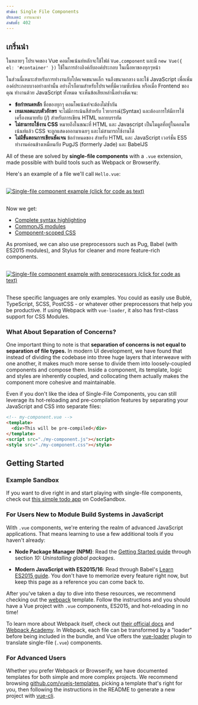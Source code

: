 ```yaml
---
หัวข้อ: Single File Components
ประเภท: การแนะนำ
ลำดับที่: 402
---
```


## เกริ่นนำ

ในหลายๆ โปรเจคของ Vue คอมโพเน้นท์หลักจะใช้ไฟล์ `Vue.component` และมี `new Vue({ el: '#container' })` ใช้ในการอ้างอิงค์กับองค์ประกอบ ในเนื้อหาของทุกๆหน้า

ในส่วนนี้เหมาะสำหรับการทำงานกับโปคเจคขนาดเล็ก จนถึงขนาดกลาง และใช้ JavaScript เพื่อเพิ่มองค์ประกอบบางอย่างเท่านั้น อย่างไรก็ตามสำหรับโปรเจคที่มีความซับซ้อน หรือเมื่อ Frontend ของคุณ ทำงานด้วย JavaScript ทั้งหมด จะเห็นข้อเสียเหล่านี้อย่างชัดเจน:

- **ข้อกำหนดหลัก** ชื่อของทุกๆ คอมโพเน้นท์จะต้องไม่ซ้ำกัน
- **เทมเพลตแบบตัวอักษร** จะไม่มีการเน้นสีสำหรับ ไวยากรณ์(Syntax) และต้องการให้มีการใช้เครื่องหมายทับ (/) สำหรับการเขียน HTML หลายบรรทัด
- **ไม่สามารถใช้งาน CSS** หมายถึงในขณะที่ HTML และ Javascript เป็นโมดูลที่อยู่ในคอมโพเน้นท์แล้ว CSS จะถูกแสดงออกมาเฉยๆ และไม่สามารถใช้งานได้
- **ไม่มีขั้นตอนการเขียนชัดเจน** ข้อกำหนดของ สำหรับ HTML และ JavaScript เวอร์ชั่น ES5 ทำงานค่อนข้างเหมือนกับ PugJS (formerly Jade) และ BabelJS

All of these are solved by **single-file components** with a `.vue` extension, made possible with build tools such as Webpack or Browserify.

Here's an example of a file we'll call `Hello.vue`:

<a href="https://gist.github.com/chrisvfritz/e2b6a6110e0829d78fa4aedf7cf6b235" target="_blank"><img src="/images/vue-component.png" alt="Single-file component example (click for code as text)" style="display: block; margin: 30px auto;"></a>

Now we get:

- [Complete syntax highlighting](https://github.com/vuejs/awesome-vue#source-code-editing)
- [CommonJS modules](https://webpack.js.org/concepts/modules/#what-is-a-webpack-module)
- [Component-scoped CSS](https://vue-loader.vuejs.org/en/features/scoped-css.html)

As promised, we can also use preprocessors such as Pug, Babel (with ES2015 modules), and Stylus for cleaner and more feature-rich components.

<a href="https://gist.github.com/chrisvfritz/1c9f2daea9bc078dcb47e9a82e5f7587" target="_blank"><img src="/images/vue-component-with-preprocessors.png" alt="Single-file component example with preprocessors (click for code as text)" style="display: block; margin: 30px auto;"></a>

These specific languages are only examples. You could as easily use Bublé, TypeScript, SCSS, PostCSS - or whatever other preprocessors that help you be productive. If using Webpack with `vue-loader`, it also has first-class support for CSS Modules.

### What About Separation of Concerns?

One important thing to note is that **separation of concerns is not equal to separation of file types.** In modern UI development, we have found that instead of dividing the codebase into three huge layers that interweave with one another, it makes much more sense to divide them into loosely-coupled components and compose them. Inside a component, its template, logic and styles are inherently coupled, and collocating them actually makes the component more cohesive and maintainable.

Even if you don't like the idea of Single-File Components, you can still leverage its hot-reloading and pre-compilation features by separating your JavaScript and CSS into separate files:

``` html
<!-- my-component.vue -->
<template>
  <div>This will be pre-compiled</div>
</template>
<script src="./my-component.js"></script>
<style src="./my-component.css"></style>
```

## Getting Started

### Example Sandbox

If you want to dive right in and start playing with single-file components, check out [this simple todo app](https://codesandbox.io/s/o29j95wx9) on CodeSandbox.

### For Users New to Module Build Systems in JavaScript

With `.vue` components, we're entering the realm of advanced JavaScript applications. That means learning to use a few additional tools if you haven't already:

- **Node Package Manager (NPM)**: Read the [Getting Started guide](https://docs.npmjs.com/getting-started/what-is-npm) through section _10: Uninstalling global packages_.

- **Modern JavaScript with ES2015/16**: Read through Babel's [Learn ES2015 guide](https://babeljs.io/docs/learn-es2015/). You don't have to memorize every feature right now, but keep this page as a reference you can come back to.

After you've taken a day to dive into these resources, we recommend checking out the [webpack](https://vuejs-templates.github.io/webpack) template. Follow the instructions and you should have a Vue project with `.vue` components, ES2015, and hot-reloading in no time!

To learn more about Webpack itself, check out [their official docs](https://webpack.js.org/configuration/) and [Webpack Academy](https://webpack.academy/p/the-core-concepts). In Webpack, each file can be transformed by a "loader" before being included in the bundle, and Vue offers the [vue-loader](https://vue-loader.vuejs.org) plugin to translate single-file (`.vue`) components.

### For Advanced Users

Whether you prefer Webpack or Browserify, we have documented templates for both simple and more complex projects. We recommend browsing [github.com/vuejs-templates](https://github.com/vuejs-templates), picking a template that's right for you, then following the instructions in the README to generate a new project with [vue-cli](https://github.com/vuejs/vue-cli).
